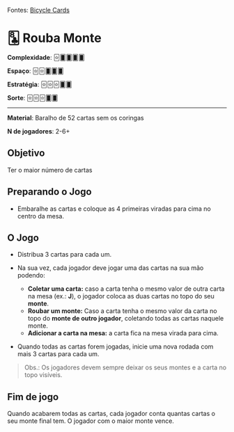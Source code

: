 Fontes: [Bicycle Cards](https://bicyclecards.com/how-to-play/old-maid)


# 🃘 Rouba Monte


**Complexidade**: 🃟🂠🂠🂠🂠

**Espaço**: 🃟🃟🂠🂠🂠

**Estratégia**: 🃟🃟🃟🂠🂠

**Sorte**: 🃟🃟🃟🂠🂠 

---

**Material**: Baralho de 52 cartas sem os coringas

**N de jogadores**: 2-6+

## Objetivo
Ter o maior número de cartas

## Preparando o Jogo

- Embaralhe as cartas e coloque as 4 primeiras viradas para cima no centro da mesa.

## O Jogo

- Distribua 3 cartas para cada um.
- Na sua vez, cada jogador deve jogar uma das cartas na sua mão podendo:
    - **Coletar uma carta:** caso a carta tenha o mesmo valor de outra carta na mesa (ex.: **J**), o jogador coloca as duas cartas no topo do seu **monte**.
    - **Roubar um monte:** Caso a carta tenha o mesmo valor da carta no topo do **monte de outro jogador**, coletando todas as cartas naquele monte.
    - **Adicionar a carta na mesa:** a carta fica na mesa virada para cima.

- Quando todas as cartas forem jogadas, inicie uma nova rodada com mais 3 cartas para cada um.

> Obs.: Os jogadores devem sempre deixar os seus montes e a carta no topo visíveis.

## Fim de jogo

Quando acabarem todas as cartas, cada jogador conta quantas cartas o seu monte final tem. O jogador com o maior monte vence.